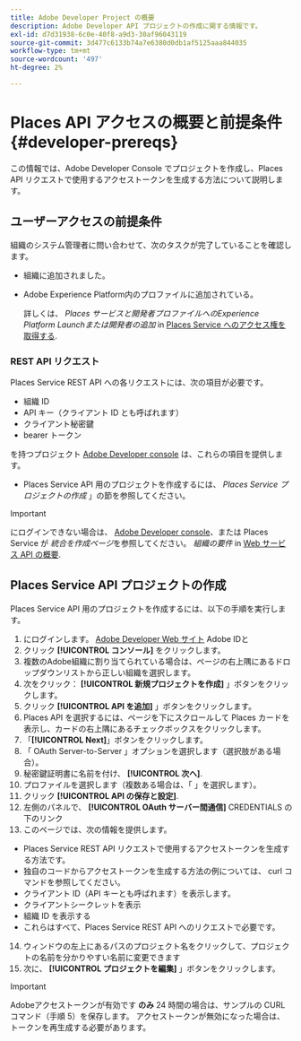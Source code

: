 ```yaml
---
title: Adobe Developer Project の概要
description: Adobe Developer API プロジェクトの作成に関する情報です。
exl-id: d7d31938-6c0e-40f8-a9d3-30af96043119
source-git-commit: 3d477c6133b74a7e6380d0db1af5125aaa844035
workflow-type: tm+mt
source-wordcount: '497'
ht-degree: 2%

---
```


# Places API アクセスの概要と前提条件 {#developer-prereqs}

この情報では、Adobe Developer Console でプロジェクトを作成し、Places API リクエストで使用するアクセストークンを生成する方法について説明します。

## ユーザーアクセスの前提条件

組織のシステム管理者に問い合わせて、次のタスクが完了していることを確認します。

* 組織に追加されました。
* Adobe Experience Platform内のプロファイルに追加されている。

  詳しくは、 *Places サービスと開発者プロファイルへのExperience Platform Launchまたは開発者の追加* in [Places Service へのアクセス権を取得する](/help/places-gain-access.md).

### REST API リクエスト

Places Service REST API への各リクエストには、次の項目が必要です。

* 組織 ID
* API キー（クライアント ID とも呼ばれます）
* クライアント秘密鍵
* bearer トークン

を持つプロジェクト [Adobe Developer console](https://developer.adobe.com/console) は、これらの項目を提供します。

* Places Service API 用のプロジェクトを作成するには、 *Places Service プロジェクトの作成* 」の節を参照してください。

>[!IMPORTANT]
>
>にログインできない場合は、 [Adobe Developer console](https://developer.adobe.com/console)、または Places Service が *統合を作成ページ*&#x200B;を参照してください。 *組織の要件* in [Web サービス API の概要](/help/web-service-api/places-web-services.md).

## Places Service API プロジェクトの作成

Places Service API 用のプロジェクトを作成するには、以下の手順を実行します。

1. にログインします。 [Adobe Developer Web サイト](https://developer.adobe.com) Adobe IDと
2. クリック **[!UICONTROL コンソール]** をクリックします。
3. 複数のAdobe組織に割り当てられている場合は、ページの右上隅にあるドロップダウンリストから正しい組織を選択します。
4. 次をクリック： **[!UICONTROL 新規プロジェクトを作成]** 」ボタンをクリックします。
5. クリック **[!UICONTROL API を追加]** 」ボタンをクリックします。
6. Places API を選択するには、ページを下にスクロールして Places カードを表示し、カードの右上隅にあるチェックボックスをクリックします。
7. 「**[!UICONTROL Next]**」ボタンをクリックします。
8. 「 OAuth Server-to-Server 」オプションを選択します（選択肢がある場合）。
9. 秘密鍵証明書に名前を付け、 **[!UICONTROL 次へ]**.
10. プロファイルを選択します（複数ある場合は、「 」を選択します）。
11. クリック **[!UICONTROL API の保存と設定]**.
12. 左側のパネルで、 **[!UICONTROL OAuth サーバー間通信]** CREDENTIALS の下のリンク
13. このページでは、次の情報を提供します。
   * Places Service REST API リクエストで使用するアクセストークンを生成する方法です。
   * 独自のコードからアクセストークンを生成する方法の例については、 curl コマンドを参照してください。
   * クライアント ID（API キーとも呼ばれます）を表示します。
   * クライアントシークレットを表示
   * 組織 ID を表示する
   * これらはすべて、Places Service REST API へのリクエストで必要です。
14. ウィンドウの左上にあるパスのプロジェクト名をクリックして、プロジェクトの名前を分かりやすい名前に変更できます
15. 次に、 **[!UICONTROL プロジェクトを編集]** 」ボタンをクリックします。

>[!IMPORTANT]
>
>Adobeアクセストークンが有効です **のみ** 24 時間の場合は、サンプルの CURL コマンド（手順 5）を保存します。 アクセストークンが無効になった場合は、トークンを再生成する必要があります。

